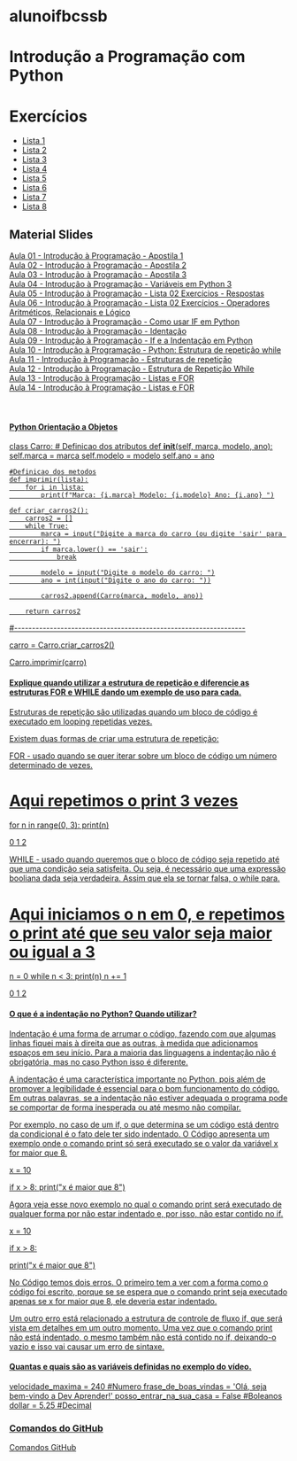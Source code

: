 # alunoifbcssb

# Introdução a Programação com Python

# Exercícios
* <a href="">Lista 1</a>
* <a href="">Lista 2</a>
* <a href="">Lista 3</a>
* <a href="">Lista 4</a>
* <a href="">Lista 5</a>
* <a href="">Lista 6</a>
* <a href="">Lista 7</a>
* <a href="">Lista 8</a>

## Material Slides
<a href="https://drive.google.com/file/d/1yXhQkOMpoEIzLoC22RkC1kEewgTs8JIw/view?hl=pt-BR">Aula 01 - Introdução à Programação - Apostila 1<br>
<a href="https://drive.google.com/file/d/1AnKJsquc_zhZS2M4_tmo1QZeq5L_uGBb/view?hl=pt-BR">Aula 02 - Introdução à Programação - Apostila 2<br>
<a href="https://drive.google.com/file/d/1YEfQ_P9RMUOAoYHcYt2XgVG62gs6Be4e/view?hl=pt-BR">Aula 03 - Introdução à Programação - Apostila 3<br>
<a href="https://www.youtube.com/watch?v=ii4tVqL49wY">Aula 04 - Introdução à Programação - Variáveis em Python 3<br>
<a href="https://drive.google.com/file/d/1Dp1fuueKJQHKrW8MoTnX_CNzZwVMdpqr/view?hl=pt-BR">Aula 05 - Introdução à Programação - Lista 02 Exercícios - Respostas<br>
<a href="https://drive.google.com/file/d/13_jVhzIVFJs4CQ9AE71J1EnHFXZntIOv/view?hl=pt-BR">Aula 06 - Introdução à Programação - Lista 02 Exercícios - Operadores Aritméticos, Relacionais e Lógico<br>
<a href="https://www.youtube.com/watch?v=w6M7eWFWZcc">Aula 07 - Introdução à Programação - Como usar IF em Python<br>
<a href="https://www.youtube.com/watch?v=EbrIvzu32Bg">Aula 08 - Introdução à Programação - Identação<br>
<a href="https://www.youtube.com/watch?v=Pi3cHCFWb60">Aula 09 - Introdução à Programação - If e a Indentação em Python<br>
<a href="https://www.devmedia.com.br/python-estrutura-de-repeticao-while/38546?authuser=0&hl=pt-BR">Aula 10 - Introdução à Programação - Python: Estrutura de repetição while<br>
<a href="http://curso.grupysanca.com.br/pt/latest/repeticao.html?authuser=0&hl=pt-BR">Aula 11 - Introdução à Programação - Estruturas de repetição<br>
<a href="https://drive.google.com/file/d/1s9GicWTV4DrhkmdJIqDEymsePkrd-nsv/view?hl=pt-BR">Aula 12 - Introdução à Programação - Estrutura de Repetição While<br>
<a href="https://www.loom.com/share/637e520dfd5b46348796da05caf822b3?authuser=0&hl=pt-BR">Aula 13 - Introdução à Programação - Listas e FOR<br>
<a href="https://www.loom.com/share/6b0078621b4a4846a4aaed6a341e9439?authuser=0&hl=pt-BR">Aula 14 - Introdução à Programação - Listas e FOR<br>
<a href="https://www.youtube.com/watch?v=ezfr9d7wd_k"><br>
<a href="https://www.youtube.com/watch?v=etjJ_4Eqrk8"><br>

#### Python Orientação a Objetos
class Carro:
    # Definicao dos atributos
    def __init__(self, marca, modelo, ano):
        self.marca = marca
        self.modelo = modelo
        self.ano = ano
   
    #Definicao dos metodos
    def imprimir(lista):
        for i in lista:
            print(f"Marca: {i.marca} Modelo: {i.modelo} Ano: {i.ano} ")
   
    def criar_carros2():
        carros2 = []
        while True:
            marca = input("Digite a marca do carro (ou digite 'sair' para encerrar): ")
            if marca.lower() == 'sair':
                break
   
            modelo = input("Digite o modelo do carro: ")
            ano = int(input("Digite o ano do carro: "))
   
            carros2.append(Carro(marca, modelo, ano))
   
        return carros2
       
   
#-----------------------------------------------------------------

carro = Carro.criar_carros2()

Carro.imprimir(carro)

#### Explique quando utilizar a estrutura de repetição e diferencie as estruturas FOR e WHILE dando um exemplo de uso para cada.
Estruturas de repetição são utilizadas quando um bloco de código é executado em looping repetidas vezes.

Existem duas formas de criar uma estrutura de repetição:

FOR - usado quando se quer iterar sobre um bloco de código um número determinado de vezes.

# Aqui repetimos o print 3 vezes
for n in range(0, 3):
    print(n)

0
1
2

WHILE - usado quando queremos que o bloco de código seja repetido até que uma condição seja satisfeita. Ou seja, é necessário que uma expressão booliana dada seja verdadeira. Assim que ela se tornar falsa, o while para.

# Aqui iniciamos o n em 0, e repetimos o print até que seu valor seja maior ou igual a 3
n = 0
while n < 3:
    print(n)
    n += 1

0
1
2


#### O que é a indentação no Python? Quando utilizar?
Indentação é uma forma de arrumar o código, fazendo com que algumas linhas fiquei mais à direita que as outras, à medida que adicionamos espaços em seu início. Para a maioria das linguagens a indentação não é obrigatória, mas no caso Python isso é diferente.

A indentação é uma característica importante no Python, pois além de promover a legibilidade é essencial para o bom funcionamento do código. Em outras palavras, se a indentação não estiver adequada o programa pode se comportar de forma inesperada ou até mesmo não compilar.

Por exemplo, no caso de um if, o que determina se um código está dentro da condicional é o fato dele ter sido indentado. O Código apresenta um exemplo onde o comando print só será executado se o valor da variável x for maior que 8.

x = 10

if x > 8:
   print("x é maior que 8")

Agora veja esse novo exemplo no qual o comando print será executado de qualquer forma por não estar indentado e, por isso, não estar contido no if.

x = 10

if x > 8:

print("x é maior que 8")

No Código temos dois erros. O primeiro tem a ver com a forma como o código foi escrito, porque se se espera que o comando print seja executado apenas se x for maior que 8, ele deveria estar indentado.

Um outro erro está relacionado a estrutura de controle de fluxo if, que será vista em detalhes em um outro momento. Uma vez que o comando print não está indentado, o mesmo também não está contido no if, deixando-o vazio e isso vai causar um erro de sintaxe.

#### Quantas e quais são as variáveis definidas no exemplo do vídeo.
velocidade_maxima = 240 #Numero
frase_de_boas_vindas = 'Olá, seja bem-vindo a Dev Aprender!'
posso_entrar_na_sua_casa = False #Boleanos
dollar = 5.25 #Decimal

### Comandos do GitHub
<a href="https://github.com/sisedusiqueira/alunoifbcssb/blob/main/github-git-cheat-sheet.pdf">Comandos GitHub</a>
